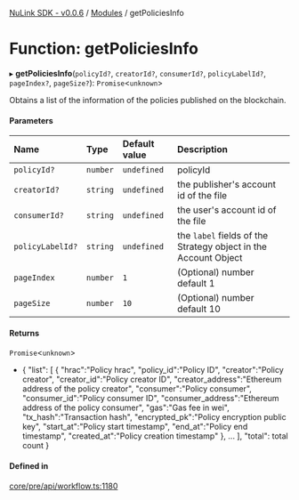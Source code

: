 [NuLink SDK - v0.0.6](../README.md) / [Modules](../modules.md) / getPoliciesInfo

# Function: getPoliciesInfo

▸ **getPoliciesInfo**(`policyId?`, `creatorId?`, `consumerId?`, `policyLabelId?`, `pageIndex?`, `pageSize?`): `Promise`<`unknown`\>

Obtains a list of the information of the policies published on the blockchain.

#### Parameters

| Name | Type | Default value | Description |
| :------ | :------ | :------ | :------ |
| `policyId?` | `number` | `undefined` | policyId |
| `creatorId?` | `string` | `undefined` | the publisher's account id of the file |
| `consumerId?` | `string` | `undefined` | the user's account id of the file |
| `policyLabelId?` | `string` | `undefined` | the `label` fields of the Strategy object in the Account Object |
| `pageIndex` | `number` | `1` | (Optional) number default 1 |
| `pageSize` | `number` | `10` | (Optional) number default 10 |

#### Returns

`Promise`<`unknown`\>

- {
               "list": [
                 {
                   "hrac":"Policy hrac",
                   "policy_id":"Policy ID",
                   "creator":"Policy creator",
                   "creator_id":"Policy creator ID",
                   "creator_address":"Ethereum address of the policy creator",
                   "consumer":"Policy consumer",
                   "consumer_id":"Policy consumer ID",
                   "consumer_address":"Ethereum address of the policy consumer",
                   "gas":"Gas fee in wei",
                   "tx_hash":"Transaction hash",
                   "encrypted_pk":"Policy encryption public key",
                   "start_at":"Policy start timestamp",
                   "end_at":"Policy end timestamp",
                   "created_at":"Policy creation timestamp"
                 },
                 ...
             ],
             "total": total count
           }

#### Defined in

[core/pre/api/workflow.ts:1180](https://github.com/NuLink-network/nulink-sdk/blob/dec95fc/src/core/pre/api/workflow.ts#L1180)

